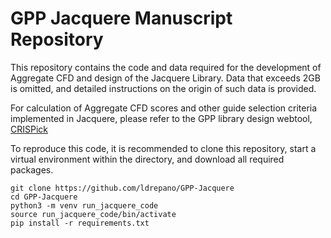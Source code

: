 # GPP Jacquere Manuscript Repository

This repository contains the code and data required for the development of Aggregate CFD and design of the Jacquere Library. Data that exceeds 2GB is omitted, and detailed instructions on the origin of such data is provided.

For calculation of Aggregate CFD scores and other guide selection criteria implemented in Jacquere, please refer to the GPP library design webtool, [CRISPick](broad.io/crispick)

To reproduce this code, it is recommended to clone this repository, start a virtual environment within the directory, and download all required packages. 

```
git clone https://github.com/ldrepano/GPP-Jacquere
cd GPP-Jacquere
python3 -m venv run_jacquere_code
source run_jacquere_code/bin/activate
pip install -r requirements.txt 
```
